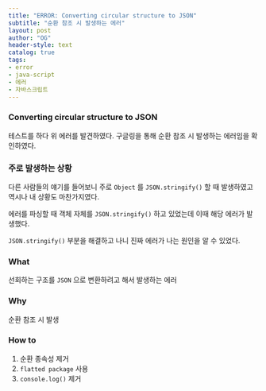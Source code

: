 ```yaml
---
title: "ERROR: Converting circular structure to JSON"
subtitle: "순환 참조 시 발생하는 에러"
layout: post
author: "OG"
header-style: text
catalog: true
tags:
- error
- java-script
- 에러
- 자바스크립트
---
```


### Converting circular structure to JSON
테스트를 하다 위 에러를 발견하였다.
구글링을 통해 순환 참조 시 발생하는 에러임을 확인하였다.

### 주로 발생하는 상황
다른 사람들의 얘기를 들어보니 주로 `Object` 를 `JSON.stringify()` 할 때 발생하였고 역시나 내 상황도 마찬가지였다.

에러를 파싱할 때 객체 자체를 `JSON.stringify()` 하고 있었는데 이때 해당 에러가 발생했다.

`JSON.stringify()` 부분을 해결하고 나니 진짜 에러가 나는 원인을 알 수 있었다.


### What

선회하는 구조를 `JSON` 으로 변환하려고 해서 발생하는 에러


### Why

순환 참조 시 발생


### How to

1. 순환 종속성 제거
2. `flatted package` 사용
3. `console.log()` 제거

